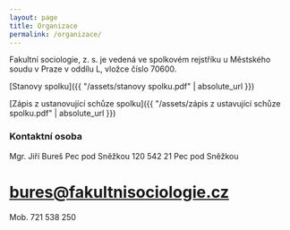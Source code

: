 ```yaml
---
layout: page
title: Organizace
permalink: /organizace/
---
```


Fakultní sociologie, z. s. je vedená ve spolkovém rejstříku u Městského soudu v Praze v oddílu L, vložce číslo 70600.

[Stanovy spolku]({{ "/assets/stanovy spolku.pdf" | absolute_url }})

[Zápis z ustanovující schůze spolku]({{ "/assets/zápis z ustavující schůze spolku.pdf" | absolute_url }})

### Kontaktní osoba

Mgr. Jiří Bureš
Pec pod Sněžkou 120
542 21 Pec pod Sněžkou
# bures@fakultnisociologie.cz
Mob. 721 538 250



